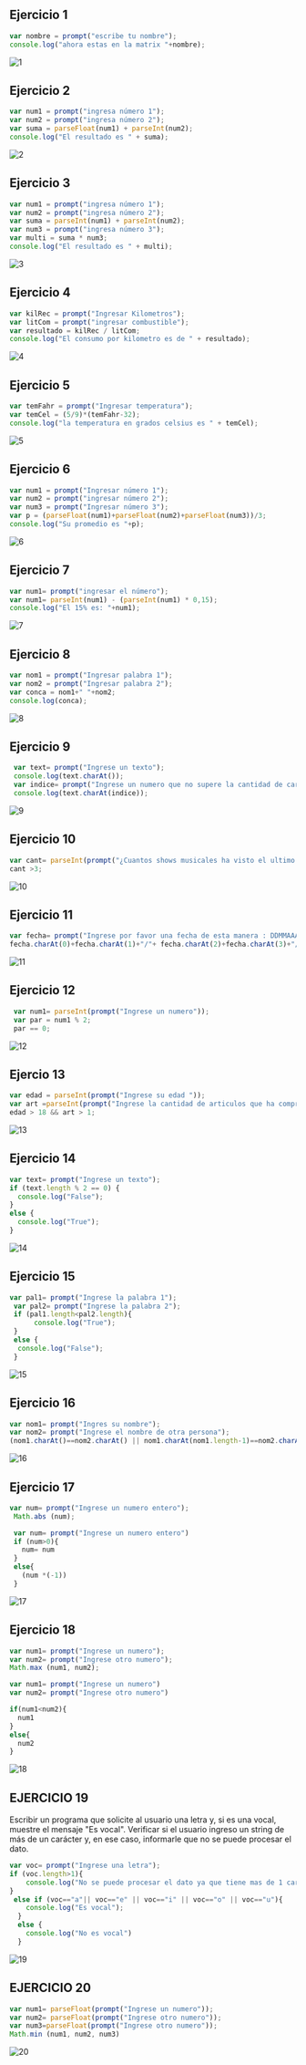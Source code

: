 ## Ejercicio 1
```Javascript
var nombre = prompt("escribe tu nombre");
console.log("ahora estas en la matrix "+nombre);
```
![1](images/ejercicio1.png)

## Ejercicio 2
```Javascript
var num1 = prompt("ingresa número 1");
var num2 = prompt("ingresa número 2");
var suma = parseFloat(num1) + parseInt(num2);
console.log("El resultado es " + suma);
```
![2](images/ejercicio2.png)

## Ejercicio 3
```Javascript
var num1 = prompt("ingresa número 1");
var num2 = prompt("ingresa número 2");
var suma = parseInt(num1) + parseInt(num2);
var num3 = prompt("ingresa número 3");
var multi = suma * num3;
console.log("El resultado es " + multi);
```
![3](images/Ejercicio3.png)

## Ejercicio 4
```Javascript
var kilRec = prompt("Ingresar Kilometros");
var litCom = prompt("ingresar combustible");
var resultado = kilRec / litCom;
console.log("El consumo por kilometro es de " + resultado);
```
![4](images/ejercicio4.png)

## Ejercicio 5
```Javascript
var temFahr = prompt("Ingresar temperatura");
var temCel = (5/9)*(temFahr-32);
console.log("la temperatura en grados celsius es " + temCel);
```
![5](images/ejercicio5.png)

## Ejercicio 6
```Javascript
var num1 = prompt("Ingresar número 1");
var num2 = prompt("ingresar número 2");
var num3 = prompt("Ingresar número 3");
var p = (parseFloat(num1)+parseFloat(num2)+parseFloat(num3))/3;
console.log("Su promedio es "+p);
```
![6](images/ejercicio6.png)

## Ejercicio 7
```Javascript
var num1= prompt("ingresar el número");
var num1= parseInt(num1) - (parseInt(num1) * 0,15);
console.log("El 15% es: "+num1);
```
![7](images/ejercicio7.png)

## Ejercicio 8
```Javascript
var nom1 = prompt("Ingresar palabra 1");
var nom2 = prompt("Ingresar palabra 2");
var conca = nom1+" "+nom2;
console.log(conca);
```
![8](images/ejercicio8.png)

## Ejercicio 9
```javascript 
 var text= prompt("Ingrese un texto");
 console.log(text.charAt());
 var indice= prompt("Ingrese un numero que no supere la cantidad de caracteres");
 console.log(text.charAt(indice));
```
![9](images/ejercicio9.png)

## Ejercicio 10
```javascript 
var cant= parseInt(prompt("¿Cuantos shows musicales ha visto el ultimo año ?"));
cant >3;
```
![10](images/ejercicio10.png)

## Ejercicio 11
```javascript 
var fecha= prompt("Ingrese por favor una fecha de esta manera : DDMMAAAA");
fecha.charAt(0)+fecha.charAt(1)+"/"+ fecha.charAt(2)+fecha.charAt(3)+"/"+ fecha.charAt(4)+ fecha.charAt(5)+ fecha.charAt(6)+ fecha.charAt(7);
```
![11](images/ejercicio11)

## Ejercicio 12
```javascript 
 var num1= parseInt(prompt("Ingrese un numero"));
 var par = num1 % 2;
 par == 0;
```
![12](images/ejercicio12.png)

## Ejercio 13
```javascript 
var edad = parseInt(prompt("Ingrese su edad "));
var art =parseInt(prompt("Ingrese la cantidad de articulos que ha comprado"));
edad > 18 && art > 1;
```

![13](images/ejercicio13.png)

## Ejercicio 14
```javascript 
var text= prompt("Ingrese un texto");
if (text.length % 2 == 0) {
  console.log("False");
}
else {
  console.log("True");
}
```

![14](images/ejercicio14.png)

## Ejercicio 15
```javascript 
var pal1= prompt("Ingrese la palabra 1");
 var pal2= prompt("Ingrese la palabra 2");
 if (pal1.length<pal2.length){
      console.log("True");
 }
 else {
  console.log("False");
 }
```
![15](images/ejercicio15.png)

## Ejercicio 16
```javascript 
var nom1= prompt("Ingres su nombre");
var nom2= prompt("Ingrese el nombre de otra persona");
(nom1.charAt()==nom2.charAt() || nom1.charAt(nom1.length-1)==nom2.charAt(nom2.length-1));
```
![16](images/ejercicio16.png)

## Ejercicio 17
```javascript 
var num= prompt("Ingrese un numero entero");
 Math.abs (num);
```
```javascript 
 var num= prompt("Ingrese un numero entero")
 if (num>0){
   num= num
 }
 else{
   (num *(-1))
 }
```

![17](images/ejercicio17.png)

## Ejercicio 18
```javascript 
var num1= prompt("Ingrese un numero");
var num2= prompt("Ingrese otro numero");
Math.max (num1, num2);
```
```javascript 
var num1= prompt("Ingrese un numero")
var num2= prompt("Ingrese otro numero")

if(num1<num2){
  num1
}
else{
  num2
}
```

![18](images/ejercicio18.png)

## EJERCICIO 19

Escribir un programa que solicite al usuario una letra y, si es una vocal, muestre el mensaje "Es vocal". Verificar si el usuario ingreso un string de más de un carácter y, en ese caso, informarle que no se puede procesar el dato.

```javascript 
var voc= prompt("Ingrese una letra");
if (voc.length>1){
    console.log("No se puede procesar el dato ya que tiene mas de 1 caracter")
}
 else if (voc=="a"|| voc=="e" || voc=="i" || voc=="o" || voc=="u"){
    console.log("Es vocal");  
  }
  else {
    console.log("No es vocal")
  }
```

![19](images/ejercicio19.png)

## EJERCICIO 20


```javascript 
var num1= parseFloat(prompt("Ingrese un numero"));
var num2= parseFloat(prompt("Ingrese otro numero"));
var num3=parseFloat(prompt("Ingrese otro numero"));
Math.min (num1, num2, num3)
```

![20](images/ejercicio20.png)
